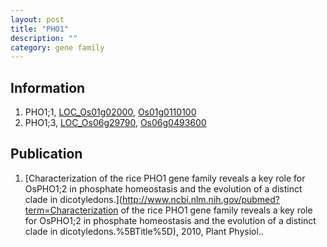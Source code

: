 ```yaml
---
layout: post
title: "PHO1"
description: ""
category: gene family
---
```


## Information
1. PHO1;1, [LOC_Os01g02000](http://rice.plantbiology.msu.edu/cgi-bin/ORF_infopage.cgi?orf=LOC_Os01g02000), [Os01g0110100](http://rapdb.dna.affrc.go.jp/viewer/gbrowse_details/irgsp1?name=Os01g0110100)
2. PHO1;3, [LOC_Os06g29790](http://rice.plantbiology.msu.edu/cgi-bin/ORF_infopage.cgi?orf=LOC_Os06g29790), [Os06g0493600](http://rapdb.dna.affrc.go.jp/viewer/gbrowse_details/irgsp1?name=Os06g0493600)

## Publication
1. [Characterization of the rice PHO1 gene family reveals a key role for OsPHO1;2 in phosphate homeostasis and the evolution of a distinct clade in dicotyledons.](http://www.ncbi.nlm.nih.gov/pubmed?term=Characterization of the rice PHO1 gene family reveals a key role for OsPHO1;2 in phosphate homeostasis and the evolution of a distinct clade in dicotyledons.%5BTitle%5D), 2010, Plant Physiol..


